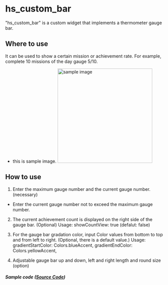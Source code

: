 # hs_custom_bar

"hs_custom_bar" is a custom widget that implements a thermometer gauge bar.



## Where to use

It can be used to show a certain mission or achievement rate.
For example, complete 10 missions of the day gauge 5/10.

- this is sample image.
  <img src="https://github.com/hyeseok/hs_custom_bar/assets/sample_image.png" alt="sample image" width="300"/>



## How to use

1. Enter the maximum gauge number and the current gauge number. (necessary)
* Enter the current gauge number not to exceed the maximum gauge number.

2. The current achievement count is displayed on the right side of the gauge bar. (Optional)
   Usage: showCountView: true (defalut: false)

3. For the gauge bar gradation color, input Color values from bottom to top and from left to right.
   (Optional, there is a default value.)
   Usage: gradientStartColor: Colors.blueAccent, gradientEndColor: Colors.yellowAccent,

4. Adjustable gauge bar up and down, left and right length and round size
   (option)



##### Sample code ([Source Code](/lib/sample/sample_code.dart))


